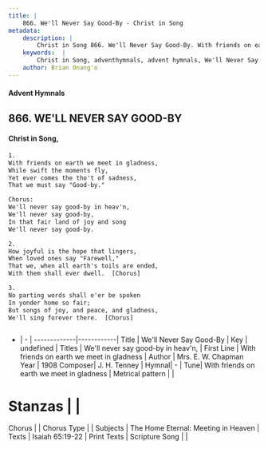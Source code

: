 ```yaml
---
title: |
    866. We'll Never Say Good-By - Christ in Song
metadata:
    description: |
        Christ in Song 866. We'll Never Say Good-By. With friends on earth we meet in gladness, While swift the moments fly, Yet ever comes the tho't of sadness, That we must say "Good-by." Chorus: We'll never say good-by in heav'n, We'll never say good-by, In that fair land of joy and song We'll never say good-by.
    keywords:  |
        Christ in Song, adventhymnals, advent hymnals, We'll Never Say Good-By, With friends on earth we meet in gladness. We'll never say good-by in heav'n,
    author: Brian Onang'o
---
```


#### Advent Hymnals
## 866. WE'LL NEVER SAY GOOD-BY
####  Christ in Song,

```txt
1.
With friends on earth we meet in gladness,
While swift the moments fly,
Yet ever comes the tho't of sadness,
That we must say "Good-by."

Chorus:
We'll never say good-by in heav'n,
We'll never say good-by,
In that fair land of joy and song
We'll never say good-by.

2.
How joyful is the hope that lingers,
When loved ones say "Farewell,"
That we, when all earth's toils are ended,
With them shall ever dwell.  [Chorus]

3.
No parting words shall e'er be spoken
In yonder home so fair;
But songs of joy, and peace, and gladness,
We'll sing forever there.  [Chorus]



```

- |   -  |
-------------|------------|
Title | We'll Never Say Good-By |
Key | undefined |
Titles | We'll never say good-by in heav'n, |
First Line | With friends on earth we meet in gladness |
Author | Mrs. E. W. Chapman
Year | 1908
Composer| J. H. Tenney |
Hymnal|  - |
Tune| With friends on earth we meet in gladness |
Metrical pattern | |
# Stanzas |  |
Chorus |  |
Chorus Type |  |
Subjects | The Home Eternal: Meeting in Heaven |
Texts | Isaiah 65:19-22 |
Print Texts | 
Scripture Song |  |
    
